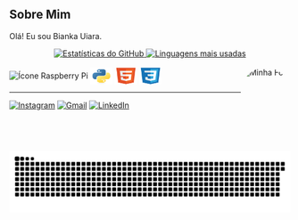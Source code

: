 ## Sobre Mim

Olá! Eu sou Bianka Uiara.

<div align="center">
  <a href="https://github.com/uiara">
    <img height="150em" src="https://github-readme-stats.vercel.app/api?username=uiara&show_icons=true&theme=synthwave&include_all_commits=true&count_private=true" alt="Estatísticas do GitHub"/>
    <img height="150em" src="https://github-readme-stats.vercel.app/api/top-langs/?username=uiara&layout=compact&langs_count=7&theme=synthwave" alt="Linguagens mais usadas"/>
  </a>
</div>

<div style="display: inline_block"><br>
  <img align="center" alt="Ícone Raspberry Pi" height="30" width="40" src="https://cdn.jsdelivr.net/gh/devicons/devicon/icons/raspberrypi/raspberrypi-original.svg" alt="Raspberry Pi">
  <img align="center" alt="Ícone Python" height="30" width="40" src="https://raw.githubusercontent.com/devicons/devicon/master/icons/python/python-original.svg" alt="Python">
  <img align="center" alt="Ícone HTML" height="30" width="40" src="https://raw.githubusercontent.com/devicons/devicon/master/icons/html5/html5-original.svg" alt="HTML">
  <img align="center" alt="Ícone CSS" height="30" width="40" src="https://raw.githubusercontent.com/devicons/devicon/master/icons/css3/css3-original.svg" alt="CSS">
  <img align="right" alt="Minha Foto" height="150" style="border-radius:50px;" src="https://cdn.discordapp.com/attachments/723308512758857812/922266976506757251/eu.png" alt="Minha Foto">
</div>

---

<div> 
  <a href="https://www.instagram.com/uiiiiara/" target="_blank"><img src="https://img.shields.io/badge/-Instagram-%23E4405F?style=for-the-badge&logo=instagram&logoColor=white" alt="Instagram"></a>
  <a href="mailto:uiarabianka87@gmail.com"><img src="https://img.shields.io/badge/-Gmail-%23333?style=for-the-badge&logo=gmail&logoColor=white" alt="Gmail"></a>
  <a href="https://www.linkedin.com/in/bianka-uiara/" target="_blank"><img src="https://img.shields.io/badge/-LinkedIn-%230077B5?style=for-the-badge&logo=linkedin&logoColor=white" alt="LinkedIn"></a> 
  
  ![Animação da Cobra](https://github.com/Uiara/Uiara/blob/output/github-contribution-grid-snake.svg)
</div>
